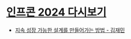 # [인프콘 2024 다시보기](https://www.inflearn.com/course/인프콘2024-다시보기)

- [지속 성장 가능한 설계를 만들어가는 방법 - 김재민](지속%20성장%20가능한%20설계를%20만들어가는%20방법%20-%20김재민.md)
